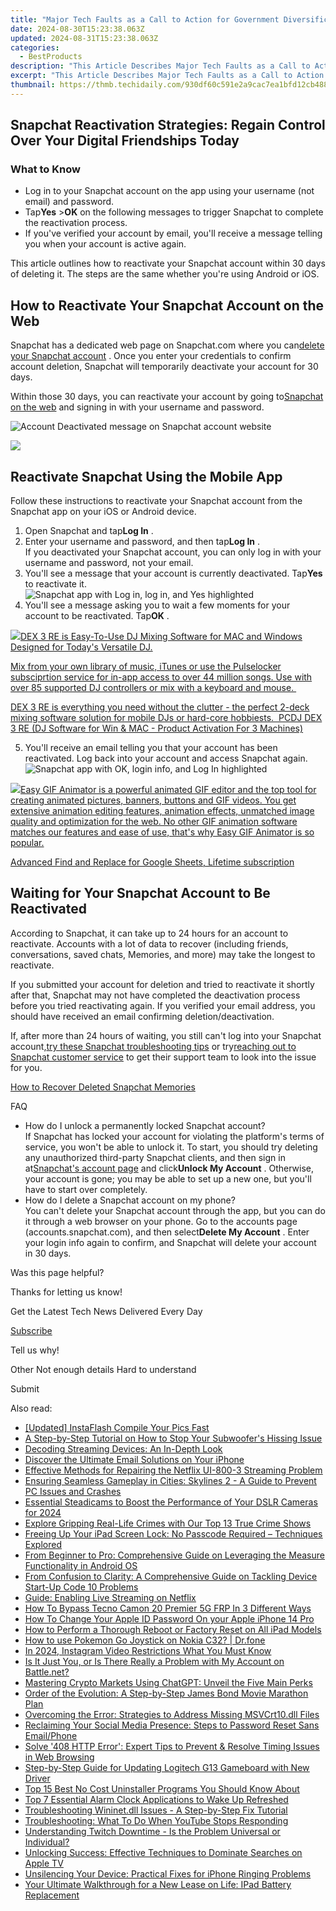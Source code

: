 ```yaml
---
title: "Major Tech Faults as a Call to Action for Government Diversification Strategies: Microsoft Case Study"
date: 2024-08-30T15:23:38.063Z
updated: 2024-08-31T15:23:38.063Z
categories:
  - BestProducts
description: "This Article Describes Major Tech Faults as a Call to Action for Government Diversification Strategies: Microsoft Case Study"
excerpt: "This Article Describes Major Tech Faults as a Call to Action for Government Diversification Strategies: Microsoft Case Study"
thumbnail: https://thmb.techidaily.com/930df60c591e2a9cac7ea1bfd12cb488be55e4b8a96b142f6b85654b12ef9f8e.jpg
---
```


## Snapchat Reactivation Strategies: Regain Control Over Your Digital Friendships Today
### What to Know

* Log in to your Snapchat account on the app using your username (not email) and password.
* Tap**Yes** \>**OK** on the following messages to trigger Snapchat to complete the reactivation process.
* If you've verified your account by email, you'll receive a message telling you when your account is active again.

 This article outlines how to reactivate your Snapchat account within 30 days of deleting it. The steps are the same whether you're using Android or iOS.

## How to Reactivate Your Snapchat Account on the Web

 Snapchat has a dedicated web page on Snapchat.com where you can[delete your Snapchat account](https://www.lifewire.com/how-to-delete-snapchat-account-4692675) . Once you enter your credentials to confirm account deletion, Snapchat will temporarily deactivate your account for 30 days.

 Within those 30 days, you can reactivate your account by going to[Snapchat on the web](https://web.snapchat.com/) and signing in with your username and password.

![Account Deactivated message on Snapchat account website](https://www.lifewire.com/thmb/lWNDiGbdbqKGn5KrMdGgvBelzwM=/1500x0/filters:no_upscale():max_bytes(150000):strip_icc():format(webp)/AccountDeactivated-eb2ee00c195248f7b458f69b639db8b2.jpg)

<!-- affiliate ads begin -->
<a href="https://secure.2checkout.com/order/checkout.php?PRODS=3727260&QTY=1&AFFILIATE=108875&CART=1"><img src="http://www.aiseesoft.com/avangate/30p/banner.jpg" border="0"></a>
<!-- affiliate ads end -->
## Reactivate Snapchat Using the Mobile App

 Follow these instructions to reactivate your Snapchat account from the Snapchat app on your iOS or Android device.  

1. Open Snapchat and tap**Log In** .
2. Enter your username and password, and then tap**Log In** .  
 If you deactivated your Snapchat account, you can only log in with your username and password, not your email.
3. You'll see a message that your account is currently deactivated. Tap**Yes** to reactivate it.  
![Snapchat app with Log in, log in, and Yes highlighted](https://www.lifewire.com/thmb/CuRo08wsPPcHOfEPpv7ADFXMwv4=/1500x0/filters:no_upscale():max_bytes(150000):strip_icc():format(webp)/LoginYes-07496d9a58fc486e869ce32c2cc223b8.jpg)
4. You'll see a message asking you to wait a few moments for your account to be reactivated. Tap**OK** .
<!-- affiliate ads begin -->
<a href="https://shop.pcdj.com/order/checkout.php?PRODS=4698827&QTY=1&AFFILIATE=108875&CART=1"> <img src="https://secure.avangate.com/images/merchant/47f4b6321e9fd8e8f7326a6adc1a7c1e/products/dex3REpage-newmainscreenshot.png" border="0">DEX 3 RE is Easy-To-Use DJ Mixing Software for MAC and Windows Designed for Today's Versatile DJ. 

 Mix from your own library of music, iTunes or use the Pulselocker subsciprtion service for in-app access to over 44 million songs. Use with over 85 supported DJ controllers or mix with a keyboard and mouse.  

 DEX 3 RE is everything you need without the clutter - the perfect 2-deck mixing software solution for mobile DJs or hard-core hobbiests.  
 PCDJ DEX 3 RE (DJ Software for Win & MAC - Product Activation For 3 Machines)</a>
<!-- affiliate ads end -->
5. You'll receive an email telling you that your account has been reactivated. Log back into your account and access Snapchat again.  
![Snapchat app with OK, login info, and Log In highlighted](https://www.lifewire.com/thmb/dyRisNgFhTmqUhONFrbvv7dBvG8=/1500x0/filters:no_upscale():max_bytes(150000):strip_icc():format(webp)/logbackin-d4741c12c6184907b59df573f7d8145d.jpg)

<!-- affiliate ads begin -->
<a href="https://secure.2checkout.com/order/checkout.php?PRODS=174416&QTY=1&AFFILIATE=108875&CART=1"><img src="https://www.easygifanimator.net/images/gif-animator.png" border="0">Easy GIF Animator is a powerful animated GIF editor and the top tool for creating animated pictures, banners, buttons and GIF videos. You get extensive animation editing features, animation effects, unmatched image quality and optimization for the web. No other GIF animation software matches our features and ease of use, that's why Easy GIF Animator is so popular.</a>
<!-- affiliate ads end -->
<!-- affiliate ads begin -->
<a href="https://secure.2checkout.com/order/checkout.php?PRODS=4729642&QTY=1&AFFILIATE=108875&CART=1">Advanced Find and Replace for Google Sheets, Lifetime subscription</a>
<!-- affiliate ads end -->
## Waiting for Your Snapchat Account to Be Reactivated

 According to Snapchat, it can take up to 24 hours for an account to reactivate. Accounts with a lot of data to recover (including friends, conversations, saved chats, Memories, and more) may take the longest to reactivate.

 If you submitted your account for deletion and tried to reactivate it shortly after that, Snapchat may not have completed the deactivation process before you tried reactivating again. If you verified your email address, you should have received an email confirming deletion/deactivation.

 If, after more than 24 hours of waiting, you still can't log into your Snapchat account,[try these Snapchat troubleshooting tips](https://www.lifewire.com/is-snapchat-not-working-or-is-it-just-you-4174077) or try[reaching out to Snapchat customer service](https://www.lifewire.com/contact-snapchat-customer-service-4584117) to get their support team to look into the issue for you.

[How to Recover Deleted Snapchat Memories](https://www.lifewire.com/recover-deleted-snapchat-memories-6503533)

 FAQ

* How do I unlock a permanently locked Snapchat account?  
 If Snapchat has locked your account for violating the platform's terms of service, you won't be able to unlock it. To start, you should try deleting any unauthorized third-party Snapchat clients, and then sign in at[Snapchat's account page](https://accounts.snapchat.com) and click**Unlock My Account** . Otherwise, your account is gone; you may be able to set up a new one, but you'll have to start over completely.
* How do I delete a Snapchat account on my phone?  
 You can't delete your Snapchat account through the app, but you can do it through a web browser on your phone. Go to the accounts page (accounts.snapchat.com), and then select**Delete My Account** . Enter your login info again to confirm, and Snapchat will delete your account in 30 days.

Was this page helpful?

Thanks for letting us know!

 Get the Latest Tech News Delivered Every Day

[Subscribe](https://www.lifewire.com/#)

Tell us why!

 Other  Not enough details  Hard to understand

 Submit

<ins class="adsbygoogle"
     style="display:block"
     data-ad-format="autorelaxed"
     data-ad-client="ca-pub-7571918770474297"
     data-ad-slot="1223367746"></ins>



<ins class="adsbygoogle"
     style="display:block"
     data-ad-client="ca-pub-7571918770474297"
     data-ad-slot="8358498916"
     data-ad-format="auto"
     data-full-width-responsive="true"></ins>

<span class="atpl-alsoreadstyle">Also read:</span>
<div><ul>
<li><a href="https://instagram-video-files.techidaily.com/updated-instaflash-compile-your-pics-fast/"><u>[Updated] InstaFlash  Compile Your Pics Fast</u></a></li>
<li><a href="https://techtrends.techidaily.com/a-step-by-step-tutorial-on-how-to-stop-your-subwoofers-hissing-issue/"><u>A Step-by-Step Tutorial on How to Stop Your Subwoofer's Hissing Issue</u></a></li>
<li><a href="https://techtrends.techidaily.com/decoding-streaming-devices-an-in-depth-look/"><u>Decoding Streaming Devices: An In-Depth Look</u></a></li>
<li><a href="https://techtrends.techidaily.com/discover-the-ultimate-email-solutions-on-your-iphone/"><u>Discover the Ultimate Email Solutions on Your iPhone</u></a></li>
<li><a href="https://techtrends.techidaily.com/effective-methods-for-repairing-the-netflix-ui-800-3-streaming-problem/"><u>Effective Methods for Repairing the Netflix UI-800-3 Streaming Problem</u></a></li>
<li><a href="https://win-answers.techidaily.com/ensuring-seamless-gameplay-in-cities-skylines-2-a-guide-to-prevent-pc-issues-and-crashes/"><u>Ensuring Seamless Gameplay in Cities: Skylines 2 - A Guide to Prevent PC Issues and Crashes</u></a></li>
<li><a href="https://vp-tips.techidaily.com/essential-steadicams-to-boost-the-performance-of-your-dslr-cameras-for-2024/"><u>Essential Steadicams to Boost the Performance of Your DSLR Cameras for 2024</u></a></li>
<li><a href="https://techtrends.techidaily.com/explore-gripping-real-life-crimes-with-our-top-13-true-crime-shows/"><u>Explore Gripping Real-Life Crimes with Our Top 13 True Crime Shows</u></a></li>
<li><a href="https://techtrends.techidaily.com/freeing-up-your-ipad-screen-lock-no-passcode-required-techniques-explored/"><u>Freeing Up Your iPad Screen Lock: No Passcode Required – Techniques Explored</u></a></li>
<li><a href="https://techtrends.techidaily.com/from-beginner-to-pro-comprehensive-guide-on-leveraging-the-measure-functionality-in-android-os/"><u>From Beginner to Pro: Comprehensive Guide on Leveraging the Measure Functionality in Android OS</u></a></li>
<li><a href="https://techtrends.techidaily.com/from-confusion-to-clarity-a-comprehensive-guide-on-tackling-device-start-up-code-10-problems/"><u>From Confusion to Clarity: A Comprehensive Guide on Tackling Device Start-Up Code 10 Problems</u></a></li>
<li><a href="https://techtrends.techidaily.com/guide-enabling-live-streaming-on-netflix/"><u>Guide: Enabling Live Streaming on Netflix</u></a></li>
<li><a href="https://bypass-frp.techidaily.com/how-to-bypass-tecno-camon-20-premier-5g-frp-in-3-different-ways-by-drfone-android/"><u>How To Bypass Tecno Camon 20 Premier 5G FRP In 3 Different Ways</u></a></li>
<li><a href="https://ios-unlock.techidaily.com/how-to-change-your-apple-id-password-on-your-apple-iphone-14-pro-by-drfone-ios/"><u>How To Change Your Apple ID Password On your Apple iPhone 14 Pro</u></a></li>
<li><a href="https://techtrends.techidaily.com/how-to-perform-a-thorough-reboot-or-factory-reset-on-all-ipad-models/"><u>How to Perform a Thorough Reboot or Factory Reset on All iPad Models</u></a></li>
<li><a href="https://android-pokemon-go.techidaily.com/how-to-use-pokemon-go-joystick-on-nokia-c32-drfone-by-drfone-virtual-android/"><u>How to use Pokemon Go Joystick on Nokia C32? | Dr.fone</u></a></li>
<li><a href="https://instagram-video-files.techidaily.com/in-2024-instagram-video-restrictions-what-you-must-know/"><u>In 2024, Instagram Video Restrictions  What You Must Know</u></a></li>
<li><a href="https://techtrends.techidaily.com/is-it-just-you-or-is-there-really-a-problem-with-my-account-on-battlenet/"><u>Is It Just You, or Is There Really a Problem with My Account on Battle.net?</u></a></li>
<li><a href="https://tech-haven.techidaily.com/mastering-crypto-markets-using-chatgpt-unveil-the-five-main-perks/"><u>Mastering Crypto Markets Using ChatGPT: Unveil the Five Main Perks</u></a></li>
<li><a href="https://techtrends.techidaily.com/order-of-the-evolution-a-step-by-step-james-bond-movie-marathon-plan/"><u>Order of the Evolution: A Step-by-Step James Bond Movie Marathon Plan</u></a></li>
<li><a href="https://techtrends.techidaily.com/overcoming-the-error-strategies-to-address-missing-msvcrt10dll-files/"><u>Overcoming the Error: Strategies to Address Missing MSVCrt10.dll Files</u></a></li>
<li><a href="https://techtrends.techidaily.com/reclaiming-your-social-media-presence-steps-to-password-reset-sans-emailphone/"><u>Reclaiming Your Social Media Presence: Steps to Password Reset Sans Email/Phone</u></a></li>
<li><a href="https://techtrends.techidaily.com/solve-408-http-error-expert-tips-to-prevent-and-resolve-timing-issues-in-web-browsing/"><u>Solve '408 HTTP Error': Expert Tips to Prevent & Resolve Timing Issues in Web Browsing</u></a></li>
<li><a href="https://win-amazing.techidaily.com/step-by-step-guide-for-updating-logitech-g13-gameboard-with-new-driver/"><u>Step-by-Step Guide for Updating Logitech G13 Gameboard with New Driver</u></a></li>
<li><a href="https://techtrends.techidaily.com/top-15-best-no-cost-uninstaller-programs-you-should-know-about/"><u>Top 15 Best No Cost Uninstaller Programs You Should Know About</u></a></li>
<li><a href="https://techtrends.techidaily.com/top-7-essential-alarm-clock-applications-to-wake-up-refreshed/"><u>Top 7 Essential Alarm Clock Applications to Wake Up Refreshed</u></a></li>
<li><a href="https://techtrends.techidaily.com/troubleshooting-wininetdll-issues-a-step-by-step-fix-tutorial/"><u>Troubleshooting Wininet.dll Issues - A Step-by-Step Fix Tutorial</u></a></li>
<li><a href="https://techtrends.techidaily.com/troubleshooting-what-to-do-when-youtube-stops-responding/"><u>Troubleshooting: What To Do When YouTube Stops Responding</u></a></li>
<li><a href="https://techtrends.techidaily.com/understanding-twitch-downtime-is-the-problem-universal-or-individual/"><u>Understanding Twitch Downtime - Is the Problem Universal or Individual?</u></a></li>
<li><a href="https://tech-recovery.techidaily.com/unlocking-success-effective-techniques-to-dominate-searches-on-apple-tv/"><u>Unlocking Success: Effective Techniques to Dominate Searches on Apple TV</u></a></li>
<li><a href="https://techtrends.techidaily.com/unsilencing-your-device-practical-fixes-for-iphone-ringing-problems/"><u>Unsilencing Your Device: Practical Fixes for iPhone Ringing Problems</u></a></li>
<li><a href="https://techtrends.techidaily.com/your-ultimate-walkthrough-for-a-new-lease-on-life-ipad-battery-replacement/"><u>Your Ultimate Walkthrough for a New Lease on Life: IPad Battery Replacement</u></a></li>
</ul></div>
